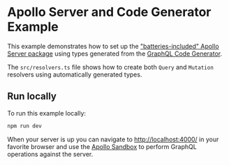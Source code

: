 # Apollo Server and Code Generator Example

This example demonstrates how to set up the ["batteries-included" Apollo Server package](https://www.apollographql.com/docs/apollo-server/integrations/middleware#apollo-server) using types generated from the [GraphQL Code Generator](https://www.graphql-code-generator.com/).

<!-- TODO: create article based on this example and plug the link here. -->

The `src/resolvers.ts` file shows how to create both `Query` and `Mutation` resolvers using automatically generated types.

## Run locally

To run this example locally:

```bash
npm run dev
```

When your server is up you can navigate to [http://localhost:4000/](http://localhost:4000/) in your favorite browser and use the [Apollo Sandbox](https://www.apollographql.com/docs/studio/explorer/sandbox/) to perform GraphQL operations against the server.
